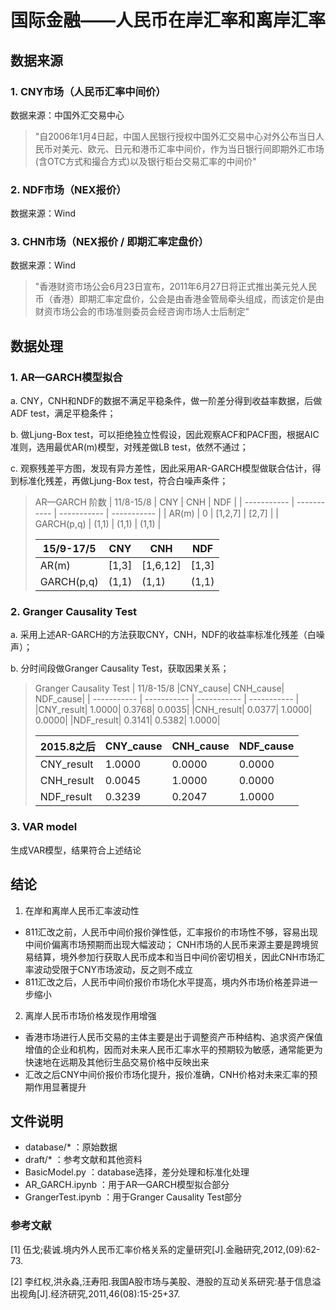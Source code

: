 # 国际金融——人民币在岸汇率和离岸汇率

## 数据来源
### 1. CNY市场（人民币汇率中间价）  
数据来源：中国外汇交易中心  
> "自2006年1月4日起，中国人民银行授权中国外汇交易中心对外公布当日人民币对美元、欧元、日元和港币汇率中间价，作为当日银行间即期外汇市场(含OTC方式和撮合方式)以及银行柜台交易汇率的中间价"
### 2. NDF市场（NEX报价）
数据来源：Wind
### 3. CHN市场（NEX报价 / 即期汇率定盘价）
数据来源：Wind
> "香港财资市场公会6月23日宣布，2011年6月27日将正式推出美元兑人民币（香港）即期汇率定盘价，公会是由香港金管局牵头组成，而该定价是由财资市场公会的市场准则委员会经咨询市场人士后制定"

## 数据处理
### 1. AR—GARCH模型拟合
a. CNY，CNH和NDF的数据不满足平稳条件，做一阶差分得到收益率数据，后做ADF test，满足平稳条件； 

b. 做Ljung-Box test，可以拒绝独立性假设，因此观察ACF和PACF图，根据AIC准则，选用最优AR(m)模型，对残差做LB test，依然不通过；  

c. 观察残差平方图，发现有异方差性，因此采用AR-GARCH模型做联合估计，得到标准化残差，再做Ljung-Box test，符合白噪声条件；

> AR—GARCH 阶数
>| 11/8-15/8  | CNY         | CNH         | NDF         |
>| ----------- | ----------- | ----------- | ----------- |
>| AR(m)       | 0           | [1,2,7]     | [2,7]    |
>| GARCH(p,q)  | (1,1)       | (1,1)       | (1,1)       |
>
>| 15/9-17/5  | CNY         | CNH         | NDF         |
>| ----------- | ----------- | ----------- | ----------- |
>| AR(m)       | [1,3]      | [1,6,12]     | [1,3]    |
>| GARCH(p,q)  | (1,1)       | (1,1)       | (1,1)       |

### 2. Granger Causality Test
a. 采用上述AR-GARCH的方法获取CNY，CNH，NDF的收益率标准化残差（白噪声）；  

b. 分时间段做Granger Causality Test，获取因果关系；
> Granger Causality Test
>| 11/8-15/8  |CNY_cause|	CNH_cause|	NDF_cause|
>| ----------- | ----------- | ----------- | ----------- |
>|CNY_result|	1.0000| 0.3768|	0.0035|
>|CNH_result|	0.0377|	1.0000|	0.0000|
>|NDF_result|	0.3141|	0.5382|	1.0000|
>
>| 2015.8之后  | CNY_cause|	CNH_cause|	NDF_cause|
>| ----------- | ----------- | ----------- | ----------- |
>|CNY_result    |1.0000|	0.0000|	0.0000|
>|CNH_result	|0.0045|	1.0000|	0.0000|
>|NDF_result	|0.3239|	0.2047|	1.0000|

### 3. VAR model
生成VAR模型，结果符合上述结论

## 结论
1. 在岸和离岸人民币汇率波动性
* 811汇改之前，人民币中间价报价弹性低，汇率报价的市场性不够，容易出现中间价偏离市场预期而出现大幅波动；  CNH市场的人民币来源主要是跨境贸易结算，境外参加行获取人民币成本和当日中间价密切相关，因此CNH市场汇率波动受限于CNY市场波动，反之则不成立
* 811汇改之后，人民币中间价报价市场化水平提高，境内外市场价格差异进一步缩小
2. 离岸人民币市场价格发现作用增强
* 香港市场进行人民币交易的主体主要是出于调整资产币种结构、追求资产保值增值的企业和机构，因而对未来人民币汇率水平的预期较为敏感，通常能更为快速地在远期及其他衍生品交易价格中反映出来
* 汇改之后CNY中间价报价市场化提升，报价准确，CNH价格对未来汇率的预期作用显著提升



## 文件说明
+ database/* ：原始数据
+ draft/* ：参考文献和其他资料
+ BasicModel.py ：database选择，差分处理和标准化处理
+ AR_GARCH.ipynb ：用于AR—GARCH模型拟合部分
+ GrangerTest.ipynb ：用于Granger Causality Test部分
### 参考文献
[1] 伍戈;裴诚.境内外人民币汇率价格关系的定量研究[J].金融研究,2012,(09):62-73.  

[2] 李红权,洪永淼,汪寿阳.我国A股市场与美股、港股的互动关系研究:基于信息溢出视角[J].经济研究,2011,46(08):15-25+37.
